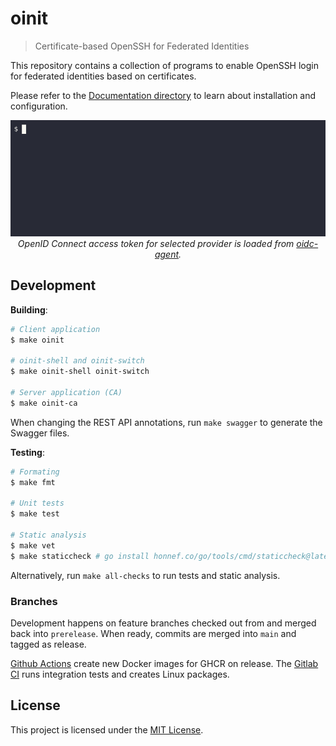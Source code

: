 # oinit
> Certificate-based OpenSSH for Federated Identities

This repository contains a collection of programs to enable OpenSSH login for federated identities based on certificates.

Please refer to the [Documentation directory](Documentation/README.md) to learn about installation and configuration.

<p align="center">
  <img src=".github/oinit.gif" /><br>
  <i>OpenID Connect access token for selected provider is loaded from <a href="https://github.com/indigo-dc/oidc-agent">oidc-agent</a>.</i>
</p>

## Development

**Building**:

```sh
# Client application
$ make oinit

# oinit-shell and oinit-switch
$ make oinit-shell oinit-switch

# Server application (CA)
$ make oinit-ca
```

When changing the REST API annotations, run `make swagger` to generate the Swagger files.

**Testing**:

```sh
# Formating
$ make fmt

# Unit tests
$ make test

# Static analysis
$ make vet
$ make staticcheck # go install honnef.co/go/tools/cmd/staticcheck@latest
```

Alternatively, run `make all-checks` to run tests and static analysis.

### Branches

Development happens on feature branches checked out from and merged back into `prerelease`.
When ready, commits are merged into `main` and tagged as release.

[Github Actions](https://github.com/lbrocke/oinit/actions) create new Docker images for GHCR on release. The [Gitlab CI](https://git.scc.kit.edu/m-team/oinit/-/pipelines) runs integration tests and creates Linux packages.

## License

This project is licensed under the [MIT License](LICENSE).
